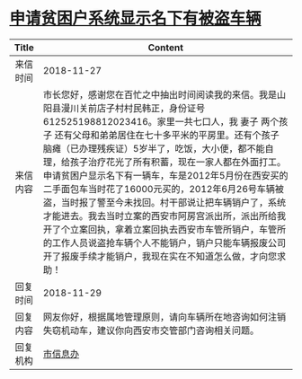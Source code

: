 # <a href="http://www.shangluo.gov.cn/zmhd/ldxxxx.jsp?urltype=leadermail.LeaderMailContentUrl&wbtreeid=1112&leadermailid=5037">申请贫困户系统显示名下有被盗车辆</a>
| Title |                                                                                                                                                                                Content                                                                                                                                                                                |
|:-----:|-----------------------------------------------------------------------------------------------------------------------------------------------------------------------------------------------------------------------------------------------------------------------------------------------------------------------------------------------------------------------|
| 来信时间  | 2018-11-27                                                                                                                                                                                                                                                                                                                                                            |
| 来信内容  | 市长您好，感谢您在百忙之中抽出时间阅读我的来信。我是山阳县漫川关前店子村村民韩正，身份证号612525198812023416。家里一共七口人，我 妻子 两个孩子 还有父母和弟弟居住在七十多平米的平房里。还有个孩子脑瘫（已办理残疾证）5岁半了，吃饭，大小便，都不能自理，给孩子治疗花光了所有积蓄，现在一家人都在外面打工。申请贫困户显示名下有一辆车，车是2012年5月份在西安买的二手面包车当时花了16000元买的，2012年6月26号车辆被盗，当时报了警至今未找回。村干部说让把车辆销户了，系统才能进去。我去当时立案的西安市阿房宫派出所，派出所给我开了个立案回执，拿着立案回执去西安市车管所销户，车管所的工作人员说盗抢车辆个人不能销户，销户只能车辆报废公司开了报废手续才能销户，我现在实在不知道怎么做，才向您求助！ |
| 回复时间  | 2018-11-29                                                                                                                                                                                                                                                                                                                                                            |
| 回复内容  | 网友你好，根据属地管理原则，请向车辆所在地咨询如何注销失窃机动车，建议你向西安市交管部门咨询相关问题。                                                                                                                                                                                                                                                                                                                   |
| 回复机构  | <a href="../../categories/agencies/市信息办.md">市信息办</a>                                                                                                                                                                                                                                                                                                                    |